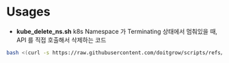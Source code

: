 # Usages

- **kube_delete_ns.sh**
k8s Namespace 가 Terminating 상태에서 멈춰있을 때, API 를 직접 호출해서 삭제하는 코드
```bash
bash <(curl -s https://raw.githubusercontent.com/doitgrow/scripts/refs/heads/main/kubernetes/kube_delete_ns.sh) <NAMESPACE>
```